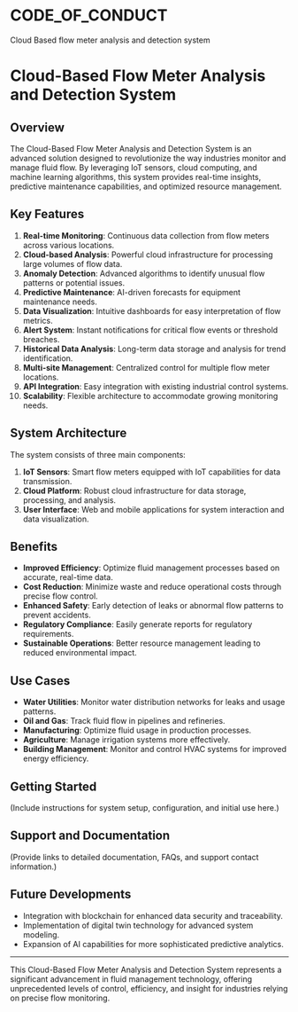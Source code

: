 # CODE_OF_CONDUCT
 Cloud Based flow meter analysis and detection system

# Cloud-Based Flow Meter Analysis and Detection System

## Overview

The Cloud-Based Flow Meter Analysis and Detection System is an advanced solution designed to revolutionize the way industries monitor and manage fluid flow. By leveraging IoT sensors, cloud computing, and machine learning algorithms, this system provides real-time insights, predictive maintenance capabilities, and optimized resource management.

## Key Features

1. **Real-time Monitoring**: Continuous data collection from flow meters across various locations.
2. **Cloud-based Analysis**: Powerful cloud infrastructure for processing large volumes of flow data.
3. **Anomaly Detection**: Advanced algorithms to identify unusual flow patterns or potential issues.
4. **Predictive Maintenance**: AI-driven forecasts for equipment maintenance needs.
5. **Data Visualization**: Intuitive dashboards for easy interpretation of flow metrics.
6. **Alert System**: Instant notifications for critical flow events or threshold breaches.
7. **Historical Data Analysis**: Long-term data storage and analysis for trend identification.
8. **Multi-site Management**: Centralized control for multiple flow meter locations.
9. **API Integration**: Easy integration with existing industrial control systems.
10. **Scalability**: Flexible architecture to accommodate growing monitoring needs.

## System Architecture

The system consists of three main components:

1. **IoT Sensors**: Smart flow meters equipped with IoT capabilities for data transmission.
2. **Cloud Platform**: Robust cloud infrastructure for data storage, processing, and analysis.
3. **User Interface**: Web and mobile applications for system interaction and data visualization.

## Benefits

- **Improved Efficiency**: Optimize fluid management processes based on accurate, real-time data.
- **Cost Reduction**: Minimize waste and reduce operational costs through precise flow control.
- **Enhanced Safety**: Early detection of leaks or abnormal flow patterns to prevent accidents.
- **Regulatory Compliance**: Easily generate reports for regulatory requirements.
- **Sustainable Operations**: Better resource management leading to reduced environmental impact.

## Use Cases

- **Water Utilities**: Monitor water distribution networks for leaks and usage patterns.
- **Oil and Gas**: Track fluid flow in pipelines and refineries.
- **Manufacturing**: Optimize fluid usage in production processes.
- **Agriculture**: Manage irrigation systems more effectively.
- **Building Management**: Monitor and control HVAC systems for improved energy efficiency.

## Getting Started

(Include instructions for system setup, configuration, and initial use here.)

## Support and Documentation

(Provide links to detailed documentation, FAQs, and support contact information.)

## Future Developments

- Integration with blockchain for enhanced data security and traceability.
- Implementation of digital twin technology for advanced system modeling.
- Expansion of AI capabilities for more sophisticated predictive analytics.

---

This Cloud-Based Flow Meter Analysis and Detection System represents a significant advancement in fluid management technology, offering unprecedented levels of control, efficiency, and insight for industries relying on precise flow monitoring.
